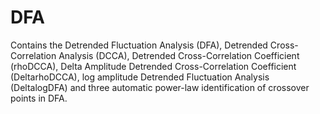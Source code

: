 # DFA
Contains the Detrended Fluctuation Analysis (DFA), Detrended Cross-Correlation Analysis (DCCA), Detrended Cross-Correlation Coefficient (rhoDCCA), Delta Amplitude Detrended Cross-Correlation Coefficient (DeltarhoDCCA), log amplitude Detrended Fluctuation Analysis (DeltalogDFA) and three automatic power-law identification of crossover points in DFA.
